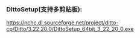 ### DittoSetup(支持多剪贴板):
https://nchc.dl.sourceforge.net/project/ditto-cp/Ditto/3.22.20.0/DittoSetup_64bit_3_22_20_0.exe
